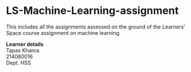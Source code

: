 # LS-Machine-Learning-assignment
This includes all the assignments assessed on the ground of the Learners' Space course assignment on machine learning. 


**Learner details** <br/>
Tapas Khanra <br/>
214080016 <br/>
Dept. HSS <br/>
